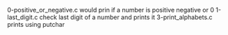 0-positive_or_negative.c would prin if a number is positive negative or 0
1-last_digit.c check last digit of a number and prints it
3-print_alphabets.c prints using putchar

